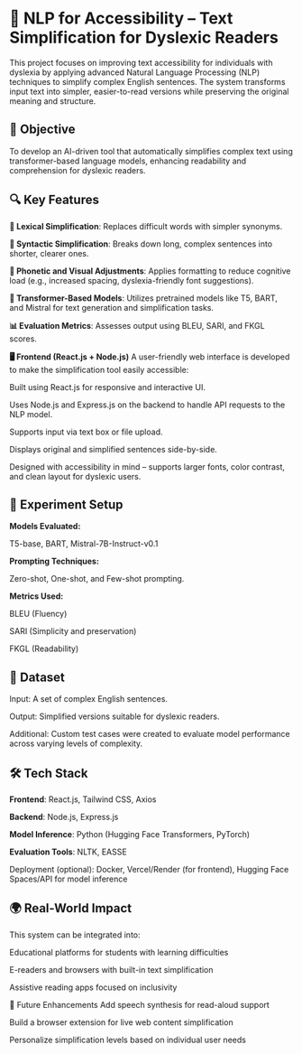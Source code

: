 # ****📘 NLP for Accessibility – Text Simplification for Dyslexic Readers****
This project focuses on improving text accessibility for individuals with dyslexia by applying advanced Natural Language Processing (NLP) techniques to simplify complex English sentences. The system transforms input text into simpler, easier-to-read versions while preserving the original meaning and structure.

## ****🎯 Objective****
To develop an AI-driven tool that automatically simplifies complex text using transformer-based language models, enhancing readability and comprehension for dyslexic readers.

## ****🔍 Key Features****
****🔡 Lexical Simplification****: Replaces difficult words with simpler synonyms.

****📏 Syntactic Simplification****: Breaks down long, complex sentences into shorter, clearer ones.

****🧠 Phonetic and Visual Adjustments****: Applies formatting to reduce cognitive load (e.g., increased spacing, dyslexia-friendly font suggestions).

****🤖 Transformer-Based Models****: Utilizes pretrained models like T5, BART, and Mistral for text generation and simplification tasks.

****📊 Evaluation Metrics****: Assesses output using BLEU, SARI, and FKGL scores.

****🖥️ Frontend (React.js + Node.js)****
A user-friendly web interface is developed to make the simplification tool easily accessible:

Built using React.js for responsive and interactive UI.

Uses Node.js and Express.js on the backend to handle API requests to the NLP model.

Supports input via text box or file upload.

Displays original and simplified sentences side-by-side.

Designed with accessibility in mind – supports larger fonts, color contrast, and clean layout for dyslexic users.

## ****🧪 Experiment Setup****
****Models Evaluated:****

T5-base, BART, Mistral-7B-Instruct-v0.1

****Prompting Techniques:****

Zero-shot, One-shot, and Few-shot prompting.

****Metrics Used:****

BLEU (Fluency)

SARI (Simplicity and preservation)

FKGL (Readability)

## ****📁 Dataset****
Input: A set of complex English sentences.

Output: Simplified versions suitable for dyslexic readers.

Additional: Custom test cases were created to evaluate model performance across varying levels of complexity.

## ****🛠️ Tech Stack****
****Frontend****: React.js, Tailwind CSS, Axios

****Backend****: Node.js, Express.js

****Model Inference****: Python (Hugging Face Transformers, PyTorch)

****Evaluation Tools****: NLTK, EASSE

Deployment (optional): Docker, Vercel/Render (for frontend), Hugging Face Spaces/API for model inference

## ****🌍 Real-World Impact****
This system can be integrated into:

Educational platforms for students with learning difficulties

E-readers and browsers with built-in text simplification

Assistive reading apps focused on inclusivity

📌 Future Enhancements
Add speech synthesis for read-aloud support

Build a browser extension for live web content simplification

Personalize simplification levels based on individual user needs
